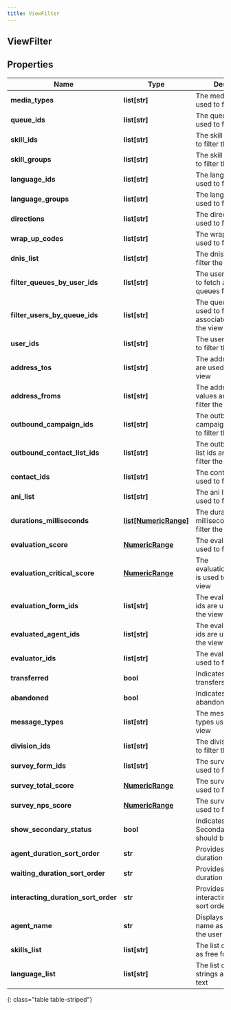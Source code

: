 ```yaml
---
title: ViewFilter
---
```

## ViewFilter

## Properties

|Name | Type | Description | Notes|
|------------ | ------------- | ------------- | -------------|
| **media_types** | **list[str]** | The media types are used to filter the view | [optional] |
| **queue_ids** | **list[str]** | The queue ids are used to filter the view | [optional] |
| **skill_ids** | **list[str]** | The skill ids are used to filter the view | [optional] |
| **skill_groups** | **list[str]** | The skill groups used to filter the view | [optional] |
| **language_ids** | **list[str]** | The language ids are used to filter the view | [optional] |
| **language_groups** | **list[str]** | The language groups used to filter the view | [optional] |
| **directions** | **list[str]** | The directions are used to filter the view | [optional] |
| **wrap_up_codes** | **list[str]** | The wrap up codes are used to filter the view | [optional] |
| **dnis_list** | **list[str]** | The dnis list is used to filter the view | [optional] |
| **filter_queues_by_user_ids** | **list[str]** | The user ids are used to fetch associated queues for the view | [optional] |
| **filter_users_by_queue_ids** | **list[str]** | The queue ids are used to fetch associated users for the view | [optional] |
| **user_ids** | **list[str]** | The user ids are used to filter the view | [optional] |
| **address_tos** | **list[str]** | The address To values are used to filter the view | [optional] |
| **address_froms** | **list[str]** | The address from values are used to filter the view | [optional] |
| **outbound_campaign_ids** | **list[str]** | The outbound campaign ids are used to filter the view | [optional] |
| **outbound_contact_list_ids** | **list[str]** | The outbound contact list ids are used to filter the view | [optional] |
| **contact_ids** | **list[str]** | The contact ids are used to filter the view | [optional] |
| **ani_list** | **list[str]** | The ani list ids are used to filter the view | [optional] |
| **durations_milliseconds** | [**list[NumericRange]**](NumericRange.html) | The durations in milliseconds used to filter the view | [optional] |
| **evaluation_score** | [**NumericRange**](NumericRange.html) | The evaluationScore is used to filter the view | [optional] |
| **evaluation_critical_score** | [**NumericRange**](NumericRange.html) | The evaluationCriticalScore is used to filter the view | [optional] |
| **evaluation_form_ids** | **list[str]** | The evaluation form ids are used to filter the view | [optional] |
| **evaluated_agent_ids** | **list[str]** | The evaluated agent ids are used to filter the view | [optional] |
| **evaluator_ids** | **list[str]** | The evaluator ids are used to filter the view | [optional] |
| **transferred** | **bool** | Indicates filtering for transfers | [optional] |
| **abandoned** | **bool** | Indicates filtering for abandons | [optional] |
| **message_types** | **list[str]** | The message media types used to filter the view | [optional] |
| **division_ids** | **list[str]** | The divison Ids used to filter the view | [optional] |
| **survey_form_ids** | **list[str]** | The survey form ids used to filter the view | [optional] |
| **survey_total_score** | [**NumericRange**](NumericRange.html) | The survey total score used to filter the view | [optional] |
| **survey_nps_score** | [**NumericRange**](NumericRange.html) | The survey NPS score used to filter the view | [optional] |
| **show_secondary_status** | **bool** | Indicates if the Secondary Status should be shown | [optional] |
| **agent_duration_sort_order** | **str** | Provides the agent duration sort order | [optional] |
| **waiting_duration_sort_order** | **str** | Provides the waiting duration sort order | [optional] |
| **interacting_duration_sort_order** | **str** | Provides the interacting duration sort order | [optional] |
| **agent_name** | **str** | Displays the Agent name as provided by the user | [optional] |
| **skills_list** | **list[str]** | The list of skill strings as free form text | [optional] |
| **language_list** | **list[str]** | The list of language strings as free form text | [optional] |
{: class="table table-striped"}


